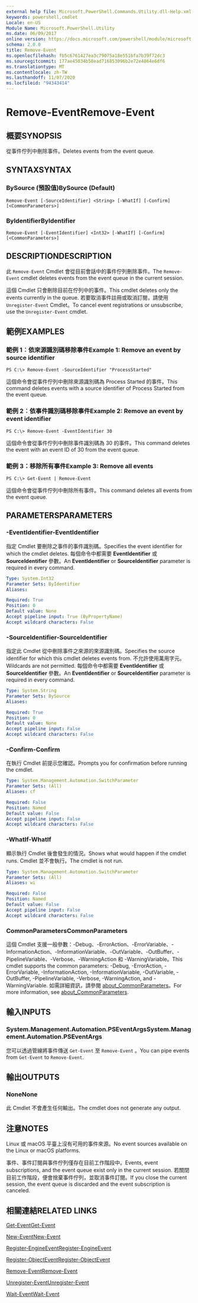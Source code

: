 ```yaml
---
external help file: Microsoft.PowerShell.Commands.Utility.dll-Help.xml
keywords: powershell,cmdlet
Locale: en-US
Module Name: Microsoft.PowerShell.Utility
ms.date: 06/09/2017
online version: https://docs.microsoft.com/powershell/module/microsoft.powershell.utility/remove-event?view=powershell-6&WT.mc_id=ps-gethelp
schema: 2.0.0
title: Remove-Event
ms.openlocfilehash: fb5c6761427ea3c79075a18e551bfa7b39f72dc3
ms.sourcegitcommit: 177ae45034b58ead716853096b2e72e4864e6df6
ms.translationtype: MT
ms.contentlocale: zh-TW
ms.lasthandoff: 11/07/2020
ms.locfileid: "94343414"
---
```

# <span data-ttu-id="32ae7-103">Remove-Event</span><span class="sxs-lookup"><span data-stu-id="32ae7-103">Remove-Event</span></span>

## <span data-ttu-id="32ae7-104">概要</span><span class="sxs-lookup"><span data-stu-id="32ae7-104">SYNOPSIS</span></span>
<span data-ttu-id="32ae7-105">從事件佇列中刪除事件。</span><span class="sxs-lookup"><span data-stu-id="32ae7-105">Deletes events from the event queue.</span></span>

## <span data-ttu-id="32ae7-106">SYNTAX</span><span class="sxs-lookup"><span data-stu-id="32ae7-106">SYNTAX</span></span>

### <span data-ttu-id="32ae7-107">BySource (預設值)</span><span class="sxs-lookup"><span data-stu-id="32ae7-107">BySource (Default)</span></span>

```
Remove-Event [-SourceIdentifier] <String> [-WhatIf] [-Confirm] [<CommonParameters>]
```

### <span data-ttu-id="32ae7-108">ByIdentifier</span><span class="sxs-lookup"><span data-stu-id="32ae7-108">ByIdentifier</span></span>

```
Remove-Event [-EventIdentifier] <Int32> [-WhatIf] [-Confirm] [<CommonParameters>]
```

## <span data-ttu-id="32ae7-109">DESCRIPTION</span><span class="sxs-lookup"><span data-stu-id="32ae7-109">DESCRIPTION</span></span>

<span data-ttu-id="32ae7-110">此 `Remove-Event` Cmdlet 會從目前會話中的事件佇列刪除事件。</span><span class="sxs-lookup"><span data-stu-id="32ae7-110">The `Remove-Event` cmdlet deletes events from the event queue in the current session.</span></span>

<span data-ttu-id="32ae7-111">這個 Cmdlet 只會刪除目前在佇列中的事件。</span><span class="sxs-lookup"><span data-stu-id="32ae7-111">This cmdlet deletes only the events currently in the queue.</span></span> <span data-ttu-id="32ae7-112">若要取消事件註冊或取消訂閱，請使用 `Unregister-Event` Cmdlet。</span><span class="sxs-lookup"><span data-stu-id="32ae7-112">To cancel event registrations or unsubscribe, use the `Unregister-Event` cmdlet.</span></span>

## <span data-ttu-id="32ae7-113">範例</span><span class="sxs-lookup"><span data-stu-id="32ae7-113">EXAMPLES</span></span>

### <span data-ttu-id="32ae7-114">範例 1︰依來源識別碼移除事件</span><span class="sxs-lookup"><span data-stu-id="32ae7-114">Example 1: Remove an event by source identifier</span></span>

```
PS C:\> Remove-Event -SourceIdentifier "ProcessStarted"
```

<span data-ttu-id="32ae7-115">這個命令會從事件佇列中刪除來源識別碼為 Process Started 的事件。</span><span class="sxs-lookup"><span data-stu-id="32ae7-115">This command deletes events with a source identifier of Process Started from the event queue.</span></span>

### <span data-ttu-id="32ae7-116">範例 2︰依事件識別碼移除事件</span><span class="sxs-lookup"><span data-stu-id="32ae7-116">Example 2: Remove an event by event identifier</span></span>

```
PS C:\> Remove-Event -EventIdentifier 30
```

<span data-ttu-id="32ae7-117">這個命令會從事件佇列中刪除事件識別碼為 30 的事件。</span><span class="sxs-lookup"><span data-stu-id="32ae7-117">This command deletes the event with an event ID of 30 from the event queue.</span></span>

### <span data-ttu-id="32ae7-118">範例 3：移除所有事件</span><span class="sxs-lookup"><span data-stu-id="32ae7-118">Example 3: Remove all events</span></span>

```
PS C:\> Get-Event | Remove-Event
```

<span data-ttu-id="32ae7-119">這個命令會從事件佇列中刪除所有事件。</span><span class="sxs-lookup"><span data-stu-id="32ae7-119">This command deletes all events from the event queue.</span></span>

## <span data-ttu-id="32ae7-120">PARAMETERS</span><span class="sxs-lookup"><span data-stu-id="32ae7-120">PARAMETERS</span></span>

### <span data-ttu-id="32ae7-121">-EventIdentifier</span><span class="sxs-lookup"><span data-stu-id="32ae7-121">-EventIdentifier</span></span>

<span data-ttu-id="32ae7-122">指定 Cmdlet 要刪除之事件的事件識別碼。</span><span class="sxs-lookup"><span data-stu-id="32ae7-122">Specifies the event identifier for which the cmdlet deletes.</span></span> <span data-ttu-id="32ae7-123">每個命令中都需要 **EventIdentifier** 或 **SourceIdentifier** 參數。</span><span class="sxs-lookup"><span data-stu-id="32ae7-123">An **EventIdentifier** or **SourceIdentifier** parameter is required in every command.</span></span>

```yaml
Type: System.Int32
Parameter Sets: ByIdentifier
Aliases:

Required: True
Position: 0
Default value: None
Accept pipeline input: True (ByPropertyName)
Accept wildcard characters: False
```

### <span data-ttu-id="32ae7-124">-SourceIdentifier</span><span class="sxs-lookup"><span data-stu-id="32ae7-124">-SourceIdentifier</span></span>

<span data-ttu-id="32ae7-125">指定此 Cmdlet 從中刪除事件之來源的來源識別碼。</span><span class="sxs-lookup"><span data-stu-id="32ae7-125">Specifies the source identifier for which this cmdlet deletes events from.</span></span> <span data-ttu-id="32ae7-126">不允許使用萬用字元。</span><span class="sxs-lookup"><span data-stu-id="32ae7-126">Wildcards are not permitted.</span></span> <span data-ttu-id="32ae7-127">每個命令中都需要 **EventIdentifier** 或 **SourceIdentifier** 參數。</span><span class="sxs-lookup"><span data-stu-id="32ae7-127">An **EventIdentifier** or **SourceIdentifier** parameter is required in every command.</span></span>

```yaml
Type: System.String
Parameter Sets: BySource
Aliases:

Required: True
Position: 0
Default value: None
Accept pipeline input: False
Accept wildcard characters: False
```

### <span data-ttu-id="32ae7-128">-Confirm</span><span class="sxs-lookup"><span data-stu-id="32ae7-128">-Confirm</span></span>

<span data-ttu-id="32ae7-129">在執行 Cmdlet 前提示您確認。</span><span class="sxs-lookup"><span data-stu-id="32ae7-129">Prompts you for confirmation before running the cmdlet.</span></span>

```yaml
Type: System.Management.Automation.SwitchParameter
Parameter Sets: (All)
Aliases: cf

Required: False
Position: Named
Default value: False
Accept pipeline input: False
Accept wildcard characters: False
```

### <span data-ttu-id="32ae7-130">-WhatIf</span><span class="sxs-lookup"><span data-stu-id="32ae7-130">-WhatIf</span></span>

<span data-ttu-id="32ae7-131">顯示執行 Cmdlet 後會發生的情況。</span><span class="sxs-lookup"><span data-stu-id="32ae7-131">Shows what would happen if the cmdlet runs.</span></span> <span data-ttu-id="32ae7-132">Cmdlet 並不會執行。</span><span class="sxs-lookup"><span data-stu-id="32ae7-132">The cmdlet is not run.</span></span>

```yaml
Type: System.Management.Automation.SwitchParameter
Parameter Sets: (All)
Aliases: wi

Required: False
Position: Named
Default value: False
Accept pipeline input: False
Accept wildcard characters: False
```

### <span data-ttu-id="32ae7-133">CommonParameters</span><span class="sxs-lookup"><span data-stu-id="32ae7-133">CommonParameters</span></span>

<span data-ttu-id="32ae7-134">這個 Cmdlet 支援一般參數：-Debug、-ErrorAction、-ErrorVariable、-InformationAction、-InformationVariable、-OutVariable、-OutBuffer、-PipelineVariable、-Verbose、-WarningAction 和 -WarningVariable。</span><span class="sxs-lookup"><span data-stu-id="32ae7-134">This cmdlet supports the common parameters: -Debug, -ErrorAction, -ErrorVariable, -InformationAction, -InformationVariable, -OutVariable, -OutBuffer, -PipelineVariable, -Verbose, -WarningAction, and -WarningVariable.</span></span> <span data-ttu-id="32ae7-135">如需詳細資訊，請參閱 [about_CommonParameters](https://go.microsoft.com/fwlink/?LinkID=113216)。</span><span class="sxs-lookup"><span data-stu-id="32ae7-135">For more information, see [about_CommonParameters](https://go.microsoft.com/fwlink/?LinkID=113216).</span></span>

## <span data-ttu-id="32ae7-136">輸入</span><span class="sxs-lookup"><span data-stu-id="32ae7-136">INPUTS</span></span>

### <span data-ttu-id="32ae7-137">System.Management.Automation.PSEventArgs</span><span class="sxs-lookup"><span data-stu-id="32ae7-137">System.Management.Automation.PSEventArgs</span></span>

<span data-ttu-id="32ae7-138">您可以透過管線將事件傳送 `Get-Event` 至 `Remove-Event` 。</span><span class="sxs-lookup"><span data-stu-id="32ae7-138">You can pipe events from `Get-Event` to `Remove-Event`.</span></span>

## <span data-ttu-id="32ae7-139">輸出</span><span class="sxs-lookup"><span data-stu-id="32ae7-139">OUTPUTS</span></span>

### <span data-ttu-id="32ae7-140">None</span><span class="sxs-lookup"><span data-stu-id="32ae7-140">None</span></span>

<span data-ttu-id="32ae7-141">此 Cmdlet 不會產生任何輸出。</span><span class="sxs-lookup"><span data-stu-id="32ae7-141">The cmdlet does not generate any output.</span></span>

## <span data-ttu-id="32ae7-142">注意</span><span class="sxs-lookup"><span data-stu-id="32ae7-142">NOTES</span></span>

<span data-ttu-id="32ae7-143">Linux 或 macOS 平臺上沒有可用的事件來源。</span><span class="sxs-lookup"><span data-stu-id="32ae7-143">No event sources available on the Linux or macOS platforms.</span></span>

<span data-ttu-id="32ae7-144">事件、事件訂閱與事件佇列僅存在目前工作階段中。</span><span class="sxs-lookup"><span data-stu-id="32ae7-144">Events, event subscriptions, and the event queue exist only in the current session.</span></span> <span data-ttu-id="32ae7-145">若關閉目前工作階段，便會捨棄事件佇列，並取消事件訂閱。</span><span class="sxs-lookup"><span data-stu-id="32ae7-145">If you close the current session, the event queue is discarded and the event subscription is canceled.</span></span>

## <span data-ttu-id="32ae7-146">相關連結</span><span class="sxs-lookup"><span data-stu-id="32ae7-146">RELATED LINKS</span></span>

[<span data-ttu-id="32ae7-147">Get-Event</span><span class="sxs-lookup"><span data-stu-id="32ae7-147">Get-Event</span></span>](Get-Event.md)

[<span data-ttu-id="32ae7-148">New-Event</span><span class="sxs-lookup"><span data-stu-id="32ae7-148">New-Event</span></span>](New-Event.md)

[<span data-ttu-id="32ae7-149">Register-EngineEvent</span><span class="sxs-lookup"><span data-stu-id="32ae7-149">Register-EngineEvent</span></span>](Register-EngineEvent.md)

[<span data-ttu-id="32ae7-150">Register-ObjectEvent</span><span class="sxs-lookup"><span data-stu-id="32ae7-150">Register-ObjectEvent</span></span>](Register-ObjectEvent.md)

[<span data-ttu-id="32ae7-151">Remove-Event</span><span class="sxs-lookup"><span data-stu-id="32ae7-151">Remove-Event</span></span>](Remove-Event.md)

[<span data-ttu-id="32ae7-152">Unregister-Event</span><span class="sxs-lookup"><span data-stu-id="32ae7-152">Unregister-Event</span></span>](Unregister-Event.md)

[<span data-ttu-id="32ae7-153">Wait-Event</span><span class="sxs-lookup"><span data-stu-id="32ae7-153">Wait-Event</span></span>](Wait-Event.md)
